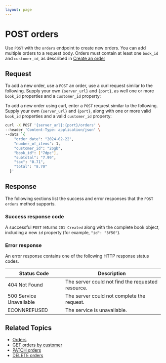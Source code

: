 ```yaml
---
layout: page
---
```

# POST orders

Use `POST` with the `orders` endpoint to create new orders. You can add multiple orders to a request body. Orders must contain at least one `book_id` and `customer_id`, as described in [Create an order](../tutorials/create-an-order.md)

## Request

To add a new order, use a `POST` an order, use a curl request similar to the following. Supply your own `{server_url}` and `{port}`, as well one or more `book_id` properties and a `customer_id` property:

To add a new order using curl, enter a `POST` request similar to the following. Supply your own `{server_url}` and `{port}`, along with one or more valid `book_id` properties and a valid `customer_id` property:

```bash
curl -X POST '{server_url}:{port}/orders' \
--header 'Content-Type: application/json' \
--data `{
    "order_date": "2024-02-22",
    "number_of_items": 1,
    "customer_id": "2ogb",
    "book_id": ["7dpc"],
    "subtotal": "7.99",
    "tax": "0.71",
    "total": "8.70"
  }'
```

## Response

The following sections list the success and error responses that the `POST orders` method supports.

### Success response code

A successful `POST` returns `201 Created` along with the complete book object, including a new `id` property (for example, `"id": "3f50"`).

### Error response

An error response contains one of the following HTTP response status codes.

| Status Code             | Description                                       |
|-------------------------|---------------------------------------------------|
| 404 Not Found           | The server could not find the requested resource. |
| 500 Service Unavailable | The server could not complete the request.        |
| ECONNREFUSED            | The service is unavailable.                      |

## Related Topics

* [Orders](reference/orders.md)
* [GET orders by customer](reference/get-orders.md)
* [PATCH orders](reference/patch-orders.md)
* [DELETE orders](reference/delete-orders.md)
